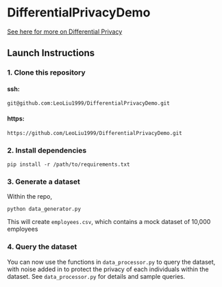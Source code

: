 # DifferentialPrivacyDemo

[See here for more on Differential Privacy](https://github.com/LeoLiu1999/DifferentialPrivacyDemo/blob/main/Differential%20Privacy.pdf)

## Launch Instructions

### 1. Clone this repository

#### ssh:

`git@github.com:LeoLiu1999/DifferentialPrivacyDemo.git`

#### https:

`https://github.com/LeoLiu1999/DifferentialPrivacyDemo.git`

### 2. Install dependencies

`pip install -r /path/to/requirements.txt`

### 3. Generate a dataset

Within the repo, 

`python data_generator.py`

This will create `employees.csv`, which contains a mock dataset of 10,000 employees

### 4. Query the dataset

You can now use the functions in `data_processor.py` to query the dataset, with noise added in to protect the privacy of each individuals within the dataset. See `data_processor.py` for details and sample queries.
